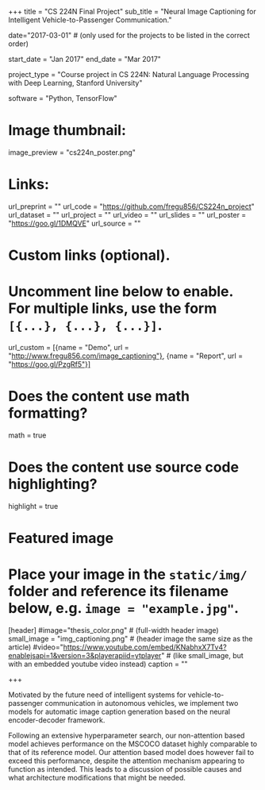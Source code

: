 +++
title = "CS 224N Final Project"
sub_title = "Neural Image Captioning for Intelligent Vehicle-to-Passenger Communication."

date="2017-03-01" # (only used for the projects to be listed in the correct order)

start_date = "Jan 2017"
end_date = "Mar 2017"

project_type = "Course project in CS 224N: Natural Language Processing with Deep Learning, Stanford University"

software = "Python, TensorFlow"

# Image thumbnail:
image_preview = "cs224n_poster.png"

# Links:
url_preprint = ""
url_code = "https://github.com/fregu856/CS224n_project"
url_dataset = ""
url_project = ""
url_video = ""
url_slides = ""
url_poster = "https://goo.gl/1DMQVE"
url_source = ""

# Custom links (optional).
#   Uncomment line below to enable. For multiple links, use the form `[{...}, {...}, {...}]`.
url_custom = [{name = "Demo", url = "http://www.fregu856.com/image_captioning"}, {name = "Report", url = "https://goo.gl/PzgRf5"}]

# Does the content use math formatting?
math = true

# Does the content use source code highlighting?
highlight = true

# Featured image
# Place your image in the `static/img/` folder and reference its filename below, e.g. `image = "example.jpg"`.
[header]
#image="thesis_color.png" # (full-width header image)
small_image = "img_captioning.png" # (header image the same size as the article)
#video="https://www.youtube.com/embed/KNabhxX7Tv4?enablejsapi=1&version=3&playerapiid=ytplayer" # (like small_image, but with an embedded youtube video instead)
caption = ""

+++

Motivated by the future need of intelligent systems for vehicle-to-passenger communication in autonomous vehicles, we implement two models for automatic image caption generation based on the neural encoder-decoder framework.

Following an extensive hyperparameter search, our non-attention based model achieves performance on the MSCOCO dataset highly comparable to that of its reference model. Our attention based model does however fail to exceed this performance, despite the attention mechanism appearing to function as intended. This leads to a discussion of possible causes and what architecture modifications that might be needed.
